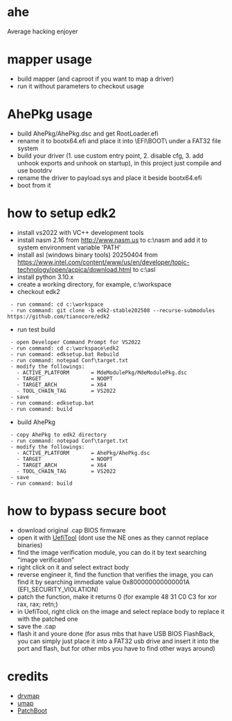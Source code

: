 # ahe
Average hacking enjoyer

# mapper usage
 - build mapper (and caproot if you want to map a driver)
 - run it without parameters to checkout usage

# AhePkg usage
 - build AhePkg/AhePkg.dsc and get RootLoader.efi
 - rename it to bootx64.efi and place it into \EFI\BOOT\ under a FAT32 file system
 - build your driver (1. use custom entry point, 2. disable cfg, 3. add unhook exports and unhook on startup), in this project just compile and use bootdrv
 - rename the driver to payload.sys and place it beside bootx64.efi
 - boot from it

# how to setup edk2
- install vs2022 with VC++ development tools
- install nasm 2.16 from http://www.nasm.us to c:\nasm and add it to system environment variable 'PATH'
- install asl (windows binary tools) 20250404 from https://www.intel.com/content/www/us/en/developer/topic-technology/open/acpica/download.html to c:\asl
- install python 3.10.x
- create a working directory, for example, c:\workspace
- checkout edk2
```
 - run command: cd c:\workspace
 - run command: git clone -b edk2-stable202508 --recurse-submodules https://github.com/tianocore/edk2
```
- run test build
```
 - open Developer Command Prompt for VS2022
 - run command: cd c:\workspace\edk2
 - run command: edksetup.bat Rebuild
 - run command: notepad Conf\target.txt
 - modify the followings:
   - ACTIVE_PLATFORM       = MdeModulePkg/MdeModulePkg.dsc
   - TARGET                = NOOPT
   - TARGET_ARCH           = X64
   - TOOL_CHAIN_TAG        = VS2022
 - save
 - run command: edksetup.bat
 - run command: build
```
- build AhePkg
```
 - copy AhePkg to edk2 directory
 - run command: notepad Conf\target.txt
 - modify the followings:
   - ACTIVE_PLATFORM       = AhePkg/AhePkg.dsc
   - TARGET                = NOOPT
   - TARGET_ARCH           = X64
   - TOOL_CHAIN_TAG        = VS2022
 - save
 - run command: build
```

# how to bypass secure boot
 - download original .cap BIOS firmware
 - open it with [UefiTool](https://github.com/LongSoft/UEFITool) (dont use the NE ones as they cannot replace binaries)
 - find the image verification module, you can do it by text searching "image verification"
 - right click on it and select extract body
 - reverse engineer it, find the function that verifies the image, you can find it by searching immediate value 0x800000000000001A (EFI_SECURITY_VIOLATION)
 - patch the function, make it returns 0 (for example 48 31 C0 C3 for xor rax, rax; retn;)
 - in UefiTool, right click on the image and select replace body to replace it with the patched one
 - save the .cap
 - flash it and youre done (for asus mbs that have USB BIOS FlashBack, you can simply just place it into a FAT32 usb drive and insert it into the port and flash, but for other mbs you have to find other ways around)

# credits
 - [drvmap](https://github.com/not-wlan/drvmap)
 - [umap](https://github.com/btbd/umap)
 - [PatchBoot](https://github.com/SamuelTulach/PatchBoot)
